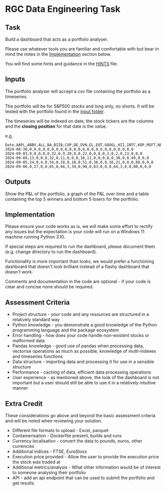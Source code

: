 # RGC Data Engineering Task

## Task

Build a dashboard that acts as a portfolio analyser.

Please use whatever tools you are familiar and comfortable with but bear in mind the notes in the [Implementation](TASK.md#implementation) section below.

You will find some hints and guidance in the [HINTS](HINTS.md) file.

## Inputs

The portfolio analyser will accept a csv file containing the portfolio as a timeseries.

The portfolio will be for S&P500 stocks and long only, no shorts. It will be tested with the portfolio found in the [input folder](input/portfolio.csv).

The timeseries will be indexed on date, the stock tickers are the columns and the **closing position** for that date is the value.

e.g.

```
Date,AAPL,ABBV,ALL,BA,BIIB,COP,DE,DVN,EL,EQT,GOOGL,HII,INTC,KDP,MSFT,NEE,NFLX,PAYC,PFE,QRVO,ROP,SMCI,TSLA,UAL
2024-08-30,0,0,0,0,0,0,0,0,0,0,0,0,0,0,0,0,0,0,0,0,0,0,0,0
2024-09-03,0,0,0,0,0,32,0,9,20,0,0,22,0,0,0,0,3,0,2,0,23,0,0,0
2024-09-04,13,0,0,0,32,0,11,0,0,0,18,11,0,0,0,0,0,30,0,0,49,0,0,0
2024-09-05,24,0,4,0,54,0,28,0,18,0,51,0,36,0,0,16,21,0,0,0,88,0,0,0
2024-09-06,0,27,0,0,65,0,66,3,39,0,90,0,83,0,0,0,64,3,0,0,80,0,0,0
```

## Outputs

Show the P&L of the portfolio, a graph of the P&L over time and a table containing the top 5 winners and bottom 5 losers for the portfolio.

## Implementation

Please ensure your code works as is, we will make some effort to rectify any issues but the expectation is your code will run on a Windows 11 machine running Python 3.10.

If special steps are required to run the dashboard, please document them (e.g. change directory to run the dashboard).

Functionality is more important than looks, we would prefer a functioning dashboard that doesn't look brilliant instead of a flashy dashboard that doesn't work.

Comments and documentation in the code are optional - if your code is clear and concise none should be required.

## Assessment Criteria

* Project structure - your code and any resources are structured in a relatively standard way
* Python knowledge - you demonstrate a good knowledge of the Python programming language and the package ecosystem
* Error handling - how does your code handle non-existent stocks or malformed data
* Pandas knowledge - good use of pandas when processing data, vectorise operations as much as possible, knowledge of multi-indexes and timeseries functions
* Data structure - importing data and processing it for use in a sensible structure
* Performance - caching of data, efficient data processing operations
* User experience - as mentioned above, the look of the dashboard is not important but a user should still be able to use it in a relatively intuitive manner

## Extra Credit

These considerations go above and beyond the basic assessment criteria and will be noted when reviewing your solution.

* Different file formats to upload - Excel, parquet
* Containerisation - Dockerfile present, builds and runs
* Currency localisation - convert the data to pounds, euros, other currencies
* Additional indices - FTSE, EuroStoxx
* Execution price provided - Allow the user to provide the execution price the stock was traded at
* Additional metrics/analysis - What other information would be of interest to someone analysing their portfolio
* API - add an api endpoint that can be used to submit the portfolio and get results
